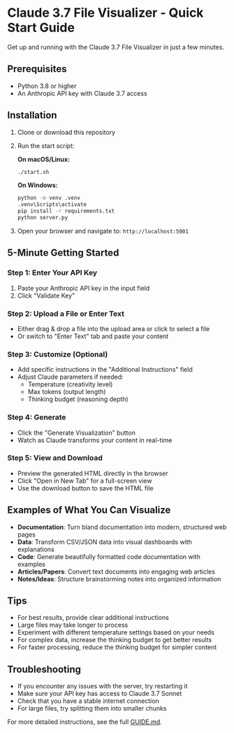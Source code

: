 # Claude 3.7 File Visualizer - Quick Start Guide

Get up and running with the Claude 3.7 File Visualizer in just a few minutes.

## Prerequisites

- Python 3.8 or higher
- An Anthropic API key with Claude 3.7 access

## Installation

1. Clone or download this repository
2. Run the start script:

   **On macOS/Linux:**
   ```bash
   ./start.sh
   ```

   **On Windows:**
   ```bash
   python -m venv .venv
   .venv\Scripts\activate
   pip install -r requirements.txt
   python server.py
   ```

3. Open your browser and navigate to: `http://localhost:5001`

## 5-Minute Getting Started

### Step 1: Enter Your API Key

1. Paste your Anthropic API key in the input field
2. Click "Validate Key"

### Step 2: Upload a File or Enter Text

- Either drag & drop a file into the upload area or click to select a file
- Or switch to "Enter Text" tab and paste your content

### Step 3: Customize (Optional)

- Add specific instructions in the "Additional Instructions" field
- Adjust Claude parameters if needed:
  - Temperature (creativity level)
  - Max tokens (output length)
  - Thinking budget (reasoning depth)

### Step 4: Generate

- Click the "Generate Visualization" button
- Watch as Claude transforms your content in real-time

### Step 5: View and Download

- Preview the generated HTML directly in the browser
- Click "Open in New Tab" for a full-screen view
- Use the download button to save the HTML file

## Examples of What You Can Visualize

- **Documentation**: Turn bland documentation into modern, structured web pages
- **Data**: Transform CSV/JSON data into visual dashboards with explanations
- **Code**: Generate beautifully formatted code documentation with examples
- **Articles/Papers**: Convert text documents into engaging web articles
- **Notes/Ideas**: Structure brainstorming notes into organized information

## Tips

- For best results, provide clear additional instructions
- Large files may take longer to process
- Experiment with different temperature settings based on your needs
- For complex data, increase the thinking budget to get better results
- For faster processing, reduce the thinking budget for simpler content

## Troubleshooting

- If you encounter any issues with the server, try restarting it
- Make sure your API key has access to Claude 3.7 Sonnet
- Check that you have a stable internet connection
- For large files, try splitting them into smaller chunks

For more detailed instructions, see the full [GUIDE.md](GUIDE.md). 